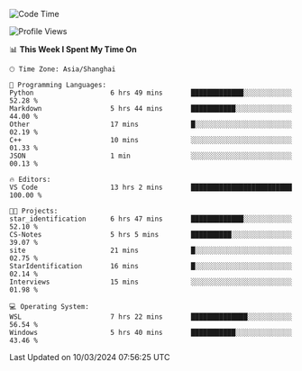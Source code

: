 <!--START_SECTION:waka-->
![Code Time](http://img.shields.io/badge/Code%20Time-1%2C533%20hrs%2040%20mins-blue)

![Profile Views](http://img.shields.io/badge/Profile%20Views-0-blue)

📊 **This Week I Spent My Time On** 

```text
🕑︎ Time Zone: Asia/Shanghai

💬 Programming Languages: 
Python                   6 hrs 49 mins       █████████████░░░░░░░░░░░░   52.28 % 
Markdown                 5 hrs 44 mins       ███████████░░░░░░░░░░░░░░   44.00 % 
Other                    17 mins             █░░░░░░░░░░░░░░░░░░░░░░░░   02.19 % 
C++                      10 mins             ░░░░░░░░░░░░░░░░░░░░░░░░░   01.33 % 
JSON                     1 min               ░░░░░░░░░░░░░░░░░░░░░░░░░   00.13 % 

🔥 Editors: 
VS Code                  13 hrs 2 mins       █████████████████████████   100.00 % 

🐱‍💻 Projects: 
star_identification      6 hrs 47 mins       █████████████░░░░░░░░░░░░   52.10 % 
CS-Notes                 5 hrs 5 mins        ██████████░░░░░░░░░░░░░░░   39.07 % 
site                     21 mins             █░░░░░░░░░░░░░░░░░░░░░░░░   02.75 % 
StarIdentification       16 mins             █░░░░░░░░░░░░░░░░░░░░░░░░   02.14 % 
Interviews               15 mins             ░░░░░░░░░░░░░░░░░░░░░░░░░   01.98 % 

💻 Operating System: 
WSL                      7 hrs 22 mins       ██████████████░░░░░░░░░░░   56.54 % 
Windows                  5 hrs 40 mins       ███████████░░░░░░░░░░░░░░   43.46 % 
```


 Last Updated on 10/03/2024 07:56:25 UTC
<!--END_SECTION:waka-->